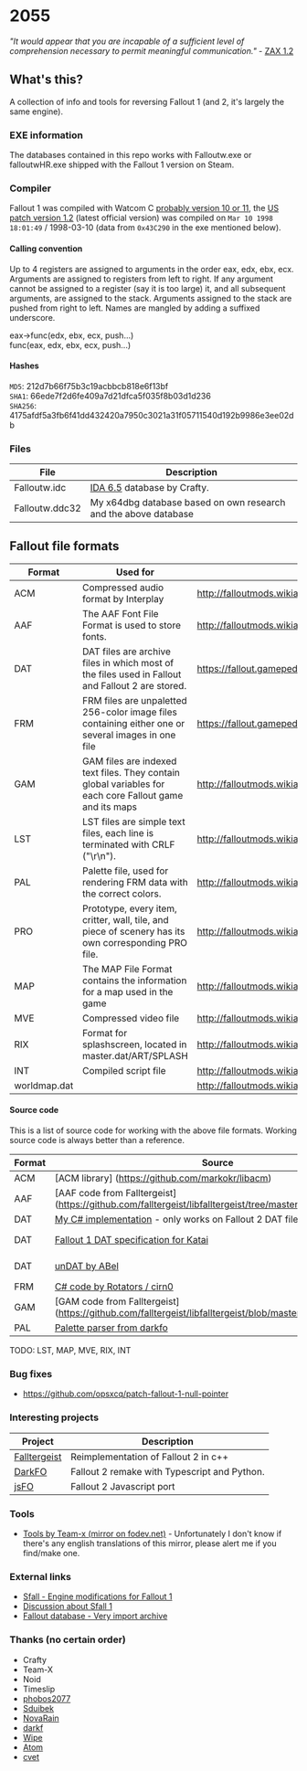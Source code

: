 # 2055
*"It would appear that you are incapable of a sufficient level of comprehension necessary to permit meaningful communication."* - [ZAX 1.2](https://fallout.gamepedia.com/ZAX_1.2)

## What's this?
A collection of info and tools for reversing Fallout 1 (and 2, it's largely the same engine).

### EXE information
The databases contained in this repo works with Falloutw.exe or falloutwHR.exe shipped with the Fallout 1 version on Steam.

### Compiler
Fallout 1 was compiled with Watcom C [probably version 10 or 11](https://en.wikipedia.org/wiki/Watcom_C/C%2B%2B#Release_history), the [US patch version 1.2](http://www.nma-fallout.com/resources/fallout-v-1-2-patch-by-teamx-unofficial.54/) (latest official version) was compiled on `Mar 10 1998 18:01:49` / 1998-03-10 (data from `0x43C290` in the exe mentioned below).

#### Calling convention
Up to 4 registers are assigned to arguments in the order eax, edx, ebx, ecx. Arguments are assigned to registers from left to right. If any argument cannot be assigned to a register (say it is too large) it, and all subsequent arguments, are assigned to the stack. Arguments assigned to the stack are pushed from right to left. Names are mangled by adding a suffixed underscore.

eax->func(edx, ebx, ecx, push...)<br>
func(eax, edx, ebx, ecx, push...)

#### Hashes
`MD5`: 212d7b66f75b3c19acbbcb818e6f13bf<br>
`SHA1`:   66ede7f2d6fe409a7d21dfca5f035f8b03d1d236<br>
`SHA256`: 4175afdf5a3fb6f41dd432420a7950c3021a31f05711540d192b9986e3ee02db

### Files
| File               | Description   |
| -------------      | ------------- |
| Falloutw.idc       | [IDA 6.5](https://www.hex-rays.com/products/ida/6.5/index.shtml) database by Crafty.
| Falloutw.ddc32     | My x64dbg database based on own research and the above database

## Fallout file formats
| Format             | Used for      | Reference
| -------------      | ------------- | ----------
| ACM                | Compressed audio format by Interplay | http://falloutmods.wikia.com/wiki/ACM_File_Format
| AAF                | The AAF Font File Format is used to store fonts. | http://falloutmods.wikia.com/wiki/AAF_File_Format
| DAT                | DAT files are archive files in which most of the files used in Fallout and Fallout 2 are stored.     | https://fallout.gamepedia.com/DAT_files
| FRM                | FRM files are unpaletted 256-color image files containing either one or several images in one file   | https://fallout.gamepedia.com/FRM_files
| GAM                | GAM files are indexed text files. They contain global variables for each core Fallout game and its maps | http://falloutmods.wikia.com/wiki/GAM_File_Format
| LST                | LST files are simple text files, each line is terminated with CRLF ("\r\n").                         | http://falloutmods.wikia.com/wiki/LST_File_Format
| PAL                | Palette file, used for rendering FRM data with the correct colors.                                   | http://falloutmods.wikia.com/wiki/PAL_File_Format
| PRO                | Prototype, every item, critter, wall, tile, and piece of scenery has its own corresponding PRO file. | http://falloutmods.wikia.com/wiki/PRO_File_Format
| MAP                | The MAP File Format contains the information for a map used in the game                              | http://falloutmods.wikia.com/wiki/MAP_File_Format
| MVE                | Compressed video file                                                                                | http://falloutmods.wikia.com/wiki/MVE_File_Format
| RIX                | Format for splashscreen, located in master.dat/ART/SPLASH                                            | http://falloutmods.wikia.com/wiki/RIX_File_Format
| INT                | Compiled script file | http://falloutmods.wikia.com/wiki/INT_File_Format
| worldmap.dat       | | http://falloutmods.wikia.com/wiki/Worldmap.dat_File_Format

#### Source code ####
This is a list of source code for working with the above file formats. Working source code is always better than a reference.

| Format             | Source         | Language
| -------------      | -------------- | -------
| ACM                | [ACM library] (https://github.com/markokr/libacm) | C
| AAF                | [AAF code from Falltergeist] (https://github.com/falltergeist/libfalltergeist/tree/master/src/Aaf) | C++
| DAT                | [My C# implementation](https://github.com/rotators/tools/tree/master/DATLib) - only works on Fallout 2 DAT files though. | C#
| DAT                | [Fallout 1 DAT specification for Katai](https://github.com/kaitai-io/kaitai_struct_formats/blob/master/game/fallout_dat.ksy) | [Katai struct](http://formats.kaitai.io/fallout_dat/index.html)
| DAT                | [unDAT by ABel](tools/undat) | Pascal / ASM
| FRM                | [C# code by Rotators / cirn0](https://github.com/rotators/CritterBrowser/blob/master/CritterBrowser/Libs/FOCommon/FalloutFrm.cs) | C#
| GAM                | [GAM code from Falltergeist] (https://github.com/falltergeist/libfalltergeist/blob/master/src/Gam/File.cpp) | C++
| PAL                | [Palette parser from darkfo](https://github.com/darkf/darkfo/blob/master/pal.py) | Python

TODO: LST, MAP, MVE, RIX, INT

### Bug fixes
* https://github.com/opsxcq/patch-fallout-1-null-pointer

### Interesting projects
| Project            | Description 
| -------------      | ------------- |
| [Falltergeist](https://github.com/falltergeist/) | Reimplementation of Fallout 2 in c++
| [DarkFO](https://github.com/darkf/darkfo)        | Fallout 2 remake with Typescript and Python.
| [jsFO](https://github.com/ajxs/jsFO)             | Fallout 2 Javascript port

### Tools
* [Tools by Team-x (mirror on fodev.net)](https://fodev.net/files/mirrors/teamx-utils/!_INDEX.html) - Unfortunately I don't know if there's any english translations of this mirror, please alert me if you find/make one.

### External links
* [Sfall - Engine modifications for Fallout 1](https://github.com/Sduibek/sfall_1)
* [Discussion about Sfall 1](http://fforum.kochegarov.com/index.php?showtopic=29288)
* [Fallout database - Very import archive](http://www.nma-fallout.com/threads/fallout-database.200205/)

### Thanks (no certain order)
* Crafty
* Team-X 
* Noid
* Timeslip
* [phobos2077](https://github.com/phobos2077)
* [Sduibek](https://github.com/Sduibek)
* [NovaRain](https://github.com/NovaRain)
* [darkf](https://github.com/darkf)
* [Wipe](https://github.com/wipe2238)
* [Atom](https://github.com/TheAtom)
* [cvet](https://github.com/cvet)
